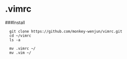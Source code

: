 # .vimrc


###Install 


      git clone https://github.com/monkey-wenjun/vimrc.git     
      cd ~/vimrc    
      ls -a   
      
      mv .vimrc ~/   
      mv .vim ~/   
  
  
  
